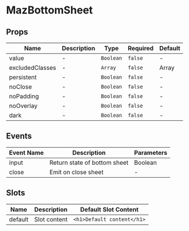 # MazBottomSheet

## Props

<!-- @vuese:MazBottomSheet:props:start -->
|Name|Description|Type|Required|Default|
|---|---|---|---|---|
|value|-|`Boolean`|`false`|-|
|excludedClasses|-|`Array`|`false`|Array|
|persistent|-|`Boolean`|`false`|-|
|noClose|-|`Boolean`|`false`|-|
|noPadding|-|`Boolean`|`false`|-|
|noOverlay|-|`Boolean`|`false`|-|
|dark|-|`Boolean`|`false`|-|

<!-- @vuese:MazBottomSheet:props:end -->


## Events

<!-- @vuese:MazBottomSheet:events:start -->
|Event Name|Description|Parameters|
|---|---|---|
|input|Return state of bottom sheet|Boolean|
|close|Emit on close sheet|-|

<!-- @vuese:MazBottomSheet:events:end -->


## Slots

<!-- @vuese:MazBottomSheet:slots:start -->
|Name|Description|Default Slot Content|
|---|---|---|
|default|Slot content|`<h1>Default content</h1>`|

<!-- @vuese:MazBottomSheet:slots:end -->



